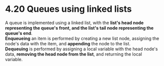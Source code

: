 # 4.20 Queues using linked lists

A queue is implemented using a linked list, with the **list's head node representing the queue's front, and the list's tail node representing the queue's end**.    
**Enqueueing** an item is performed by creating a new list node, assigning the node's data with the item, and **appending** the node to the list.   
**Dequeuing** is performed by assigning a local variable with the head node's data, **removing the head node from the list**, and returning the local variable.   
